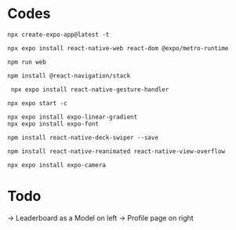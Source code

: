 # Codes

```
npx create-expo-app@latest -t

npx expo install react-native-web react-dom @expo/metro-runtime

npm run web

npm install @react-navigation/stack  

 npx expo install react-native-gesture-handler

npx expo start -c

npx expo install expo-linear-gradient
npx expo install expo-font

npm install react-native-deck-swiper --save

npm install react-native-reanimated react-native-view-overflow 

npx expo install expo-camera
```


# Todo
-> Leaderboard as a Model on left
-> Profile page on right
